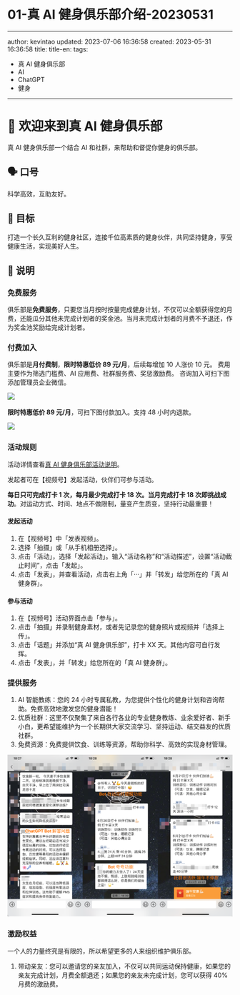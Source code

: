 # 01-真 AI 健身俱乐部介绍-20230531

---

author: kevintao
updated: 2023-07-06 16:36:58
created: 2023-05-31 16:36:58
title:
title-en:
tags:

- 真 AI 健身俱乐部
- AI
- ChatGPT
- 健身

---

# 👋 欢迎来到真 AI 健身俱乐部

真 AI 健身俱乐部一个结合 AI 和社群，来帮助和督促你健身的俱乐部。

## 🗣️ 口号

科学高效，互助友好。

## 🎯 目标

打造一个长久互利的健身社区，连接千位高素质的健身伙伴，共同坚持健身，享受健康生活，实现美好人生。

## 🌟 说明

### 免费服务

俱乐部是**免费服务**，只要您当月按时按量完成健身计划，不仅可以全额获得您的月费，还能瓜分其他未完成计划者的奖金池。当月未完成计划者的月费不予退还，作为奖金池奖励给完成计划者。

### 付费加入

俱乐部是**月付费制**，**限时特惠低价 89 元/月**，后续每增加 10 人涨价 10 元。
费用主要作为筛选门槛费、AI 应用费、社群服务费、奖惩激励费。
咨询加入可扫下图添加管理员企业微信。

![](https://img.ifree258.top/16-XMDM/163-TruthAIOrg/1634-ai-fitness-20230530/WLT/wechat-qr-code-%E5%81%A5%E8%BA%AB.png)

**限时特惠低价 89 元/月**，可扫下图付款加入。支持 48 小时内退款。

![](https://img.ifree258.top/16-XMDM/163-TruthAIOrg/1634-ai-fitness-20230530/WLT/wechat-receipt-code-%E5%81%A5%E8%BA%AB.png)

### 活动规则

活动详情查看[真 AI 健身俱乐部活动说明](./03-%E7%9C%9FAI%E5%81%A5%E8%BA%AB%E4%BF%B1%E4%B9%90%E9%83%A8%E6%B4%BB%E5%8A%A8%E8%AF%B4%E6%98%8E-20230601.md)。

发起者可在【视频号】发起活动，伙伴们可参与活动。

**每日只可完成打卡 1 次，每月最少完成打卡 18 次。当月完成打卡 18 次即挑战成功**。对运动方式、时间、地点不做限制，量变产生质变，坚持行动最重要！

#### 发起活动

1. 在【视频号】中「发表视频」。
2. 选择「拍摄」或「从手机相册选择」。
3. 点击「活动」，选择「发起活动」。输入“活动名称”和“活动描述”，设置“活动截止时间”，点击「发起」。
4. 点击「发表」，并查看活动，点击右上角「···」并「转发」给您所在的「真 AI 健身群」。

#### 参与活动

1. 在【视频号】活动界面点击「参与」。
2. 点击「拍摄」并录制健身素材，或者先记录您的健身照片或视频并「选择上传」。
3. 点击「话题」并添加“真 AI 健身俱乐部”，打卡 XX 天。其他内容可自行发挥。
4. 点击「发表」，并「转发」给您所在的「真 AI 健身群」。

### 提供服务

1. AI 智能教练：您的 24 小时专属私教，为您提供个性化的健身计划和咨询帮助。免费高效地激发您的健身潜能！
2. 优质社群：这里不仅聚集了来自各行各业的专业健身教练、业余爱好者、新手小白，更希望能维护为一个长期供大家交流学习、坚持运动、结交益友的优质社群。
3. 免费资源：免费提供饮食、训练等资源，帮助你科学、高效的实现身材管理。

![](../../images/文章图/20230626-ChatGPT-BX-06-1.png)

### 激励权益

一个人的力量终究是有限的，所以希望更多的人来组织维护俱乐部。

1. 带动亲友：您可以邀请您的亲友加入，不仅可以共同运动保持健康，如果您的亲友完成计划，月费全额退还；如果您的亲友未完成计划，您可以获得 40%月费的激励费。
